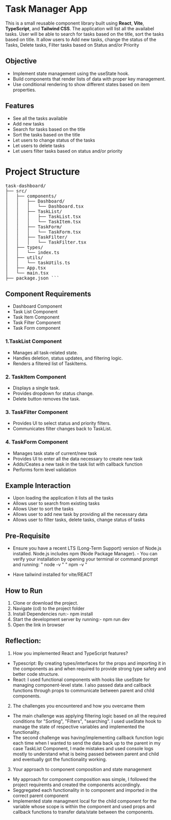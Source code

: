 # Task Manager App
This is a small reusable component library built using **React**, **Vite**, **TypeScript**, and **Tailwind CSS**. The application will list all the availabel tasks. User will be able to search for tasks based on the title, sort the tasks based on title. It allow users to Add new tasks, change the status of the Tasks, Delete tasks, Filter tasks based on Status and/or Priority 

## Objective
- Implement state management using the useState hook.
- Build components  that render lists of data with proper key management.
- Use conditional rendering to show different states based on item properties.

## Features
- See all the tasks available
- Add new tasks 
- Search for tasks based on the title
- Sort the tasks based on the title
- Let users to change status of the tasks
- Let users to delete tasks
- Let users filter tasks based on status and/or priority

# Project Structure
<pre>
task-dashboard/
├── src/
│   ├── components/
│   │   ├── Dashboard/
│   │   │   └── Dashboard.tsx
│   │   ├── TaskList/
│   │   │   ├── TaskList.tsx
│   │   │   └── TaskItem.tsx
│   │   ├── TaskForm/
│   │   │   └── TaskForm.tsx
│   │   ├── TaskFilter/
│   │   │   └── TaskFilter.tsx
│   ├── types/
│   │   └── index.ts
│   ├── utils/
│   │   └── taskUtils.ts
│   ├── App.tsx
│   └── main.tsx
├── package.json ```</pre>



## Component Requirements
- Dashboard Component
- Task List Component
- Task Item Component
- Task Filter Component
- Task Form component

### 1.TaskList Component
- Manages all task-related state.
- Handles deletion, status updates, and filtering logic.
- Renders a filtered list of TaskItems.

### 2. TaskItem Component
- Displays a single task.
- Provides dropdown for status change.
- Delete button removes the task.

### 3. TaskFilter Component
- Provides UI to select status and priority filters.
- Communicates filter changes back to TaskList.

### 4. TaskForm Component
- Manages task state of current/new task 
- Provides UI to enter all the data necessary to create new task
- Adds/Ceates a new task in the task list with callback function
- Performs form level validation

## Example Interaction
- Upon loading the application it lists all the tasks
- Allows user to search from existing tasks
- Allows User to sort the tasks
- Allows user to add new task by providing all the necessary data
- Allows user to filter tasks, delete tasks, change status of tasks

## Pre-Requisite 
- Ensure you have a recent LTS (Long-Term Support) version of Node.js installed. Node.js includes npm (Node Package Manager). - You can verify your installation by opening your terminal or command prompt and running:
    " node -v "
    " npm -v "

- Have tailwind installed for vite/REACT

## How to Run
1. Clone or download the project.
2. Navigate (cd) to the project folder
3. Install Dependencies run:-  npm install
4. Start the development server by running:- npm run dev
5. Open the link in browser


## Reflection:
1. How you implemented React and TypeScript features?
- Typescript: By creating types/interfaces for the props and importing it in the components as and when required to provide strong type safety and better code structure.
- React: I used functional components with hooks like useState for managing component-level state. I also passed data and callback functions through props to communicate between parent and child components.

2. The challenges you encountered and how you overcame them
- The main challenge was applying filtering logic based on all the required conditions for "Sorting", "Filters", "searching". I used useState hook to manage the state of respective variables and implemented the functionality.
- The second challenge was having/implementing callback function logic each time when I wanted to send the data back up to the parent in my case TaskList Component, I made mistakes and used console logs mostly to understand what is being passed between parent and child and eventually got the functionality working.

3. Your approach to component composition and state management
- My approach for component composition was simple, I followed the project requiremts and created the components accordingly.
- Seggregated each functionality in to component and imported in the correct parent component
- Implemented state managment local for the child component for the variable whose scope is within the component and used props and callback functions to transfer data/state between the components.






